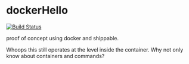 dockerHello
===========
[![Build Status](https://api.shippable.com/projects/53c83b4d1142bdcb048d8f75/badge/master)](https://www.shippable.com/projects/53c83b4d1142bdcb048d8f75)

proof of concept using docker and shippable.

Whoops this still operates at the level inside the container. Why not only know about containers and commands?
